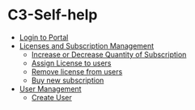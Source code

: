 # C3-Self-help
<!-- TOC -->
* [Login to Portal](/docs/Login-to-Portal.md)  
* [Licenses and Subscription Management](/docs/Licenses-and-Subscription-Management.md)  
    * [Increase or Decrease Quantity of Subscription](/docs/Licenses-and-Subscription-Management.md#increase-or-decrease-quantity-of-subscription)  
    * [Assign License to users](/docs/Licenses-and-Subscription-Management.md#assign-license-to-users)  
    * [Remove license from users](/docs/Licenses-and-Subscription-Management.md#remove-license-from-users)  
    * [Buy new subscription](/docs/Licenses-and-Subscription-Management.md#buy-new-subscription)  
* [User Management](/docs/User-Management.md)  
    * [Create User](/docs/User-Management.md#create-user)  

    

<!-- TOC -->


